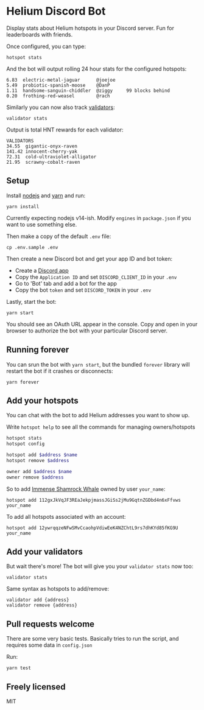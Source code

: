 # Helium Discord Bot

Display stats about Helium hotspots in your Discord server. Fun for leaderboards with friends.

Once configured, you can type:

```
hotspot stats
```

And the bot will output rolling 24 hour stats for the configured hotspots:

```
6.83  electric-metal-jaguar      @joejoe
5.49  probiotic-spanish-moose    @DanP
1.11  handsome-sanguin-chiddler  @ziggy     99 blocks behind
0.20  frothing-red-weasel        @rach
```

Similarly you can now also track [validators](https://www.helium.com/stake):

```
validator stats
```

Output is total HNT rewards for each validator:

```
VALIDATORS
34.55  gigantic-onyx-raven
141.42 innocent-cherry-yak
72.31  cold-ultraviolet-alligator
21.95  scrawny-cobalt-raven
```



## Setup

Install [nodejs](https://nodejs.org/en/) and [yarn](https://yarnpkg.com/) and run:

```
yarn install
```

Currently expecting nodejs v14-ish. Modify `engines` in `package.json` if you want to use something else.

Then make a copy of the default `.env` file:

```
cp .env.sample .env
```

Then create a new Discord bot and get your app ID and bot token:

- Create a [Discord app](https://discord.com/developers/applications)
- Copy the `Application ID` and set `DISCORD_CLIENT_ID` in your `.env`
- Go to 'Bot' tab and add a bot for the app
- Copy the bot `token` and set `DISCORD_TOKEN` in your `.env`


Lastly, start the bot:

```
yarn start
```

You should see an OAuth URL appear in the console. Copy and open in your browser to authorize the bot with your particular Discord server.

## Running forever

You can srun the bot with `yarn start`, but the bundled `forever` library will restart the bot if it crashes or disconnects:

```
yarn forever
```

## Add your hotspots

You can chat with the bot to add Helium addresses you want to show up.

Write `hotspot help` to see all the commands for managing owners/hotspots

```sh
hotspot stats
hotspot config

hotspot add $address $name
hotspot remove $address

owner add $address $name
owner remove $address
```

So to add [Immense Shamrock Whale](https://explorer.helium.com/hotspots/112gxJkVqJF3REaJekpjmassJGiSs2jMu9GqtnZGDbd4n6xFfvws) owned by user `your_name`:

```
hotspot add 112gxJkVqJF3REaJekpjmassJGiSs2jMu9GqtnZGDbd4n6xFfvws your_name
```

To add all hotspots associated with an account:

```
hotspot add 12ywrqqzeNFwSMvCcaohpVdiwEeK4NZChtL9rs7dhKYd85fKG9U your_name
```

## Add your validators

But wait there's more! The bot will give you your `validator stats` now too:

```
validator stats
```

Same syntax as hotspots to add/remove:

```
validator add {address}
validator remove {address}
```

## Pull requests welcome

There are some very basic tests. Basically tries to run the script, and requires some data in `config.json`

Run:

```
yarn test
```

## Freely licensed

MIT
